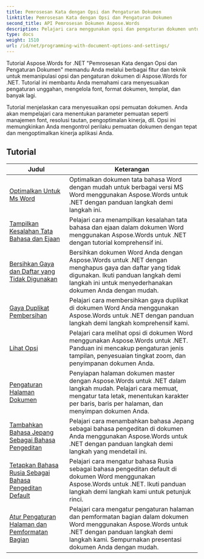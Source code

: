 ```yaml
---
title: Pemrosesan Kata dengan Opsi dan Pengaturan Dokumen
linktitle: Pemrosesan Kata dengan Opsi dan Pengaturan Dokumen
second_title: API Pemrosesan Dokumen Aspose.Words
description: Pelajari cara menggunakan opsi dan pengaturan dokumen untuk mengkustomisasi dan mengontrol perilaku dokumen Word dengan Aspose.Words untuk .NET. Tutorial memandu Anda melalui berbagai fitur seperti properti dokumen.
type: docs
weight: 1510
url: /id/net/programming-with-document-options-and-settings/
---
```

Tutorial Aspose.Words for .NET "Pemrosesan Kata dengan Opsi dan Pengaturan Dokumen" memandu Anda melalui berbagai fitur dan teknik untuk memanipulasi opsi dan pengaturan dokumen di Aspose.Words for .NET. Tutorial ini membantu Anda memahami cara menyesuaikan pengaturan unggahan, mengelola font, format dokumen, templat, dan banyak lagi.

Tutorial menjelaskan cara menyesuaikan opsi pemuatan dokumen. Anda akan mempelajari cara menentukan parameter pemuatan seperti manajemen font, resolusi tautan, pengoptimalan kinerja, dll. Opsi ini memungkinkan Anda mengontrol perilaku pemuatan dokumen dengan tepat dan mengoptimalkan kinerja aplikasi Anda.

 ## Tutorial
| Judul | Keterangan |
| --- | --- |
| [Optimalkan Untuk Ms Word](./optimize-for-ms-word/) | Optimalkan dokumen tata bahasa Word dengan mudah untuk berbagai versi MS Word menggunakan Aspose.Words untuk .NET dengan panduan langkah demi langkah ini. |
| [Tampilkan Kesalahan Tata Bahasa dan Ejaan](./show-grammatical-and-spelling-errors/) | Pelajari cara menampilkan kesalahan tata bahasa dan ejaan dalam dokumen Word menggunakan Aspose.Words untuk .NET dengan tutorial komprehensif ini. |
| [Bersihkan Gaya dan Daftar yang Tidak Digunakan](./cleanup-unused-styles-and-lists/) | Bersihkan dokumen Word Anda dengan Aspose.Words untuk .NET dengan menghapus gaya dan daftar yang tidak digunakan. Ikuti panduan langkah demi langkah ini untuk menyederhanakan dokumen Anda dengan mudah. |
| [Gaya Duplikat Pembersihan](./cleanup-duplicate-style/) | Pelajari cara membersihkan gaya duplikat di dokumen Word Anda menggunakan Aspose.Words untuk .NET dengan panduan langkah demi langkah komprehensif kami. |
| [Lihat Opsi](./view-options/) | Pelajari cara melihat opsi di dokumen Word menggunakan Aspose.Words untuk .NET. Panduan ini mencakup pengaturan jenis tampilan, penyesuaian tingkat zoom, dan penyimpanan dokumen Anda. |
| [Pengaturan Halaman Dokumen](./document-page-setup/) | Penyiapan halaman dokumen master dengan Aspose.Words untuk .NET dalam langkah mudah. Pelajari cara memuat, mengatur tata letak, menentukan karakter per baris, baris per halaman, dan menyimpan dokumen Anda. |
| [Tambahkan Bahasa Jepang Sebagai Bahasa Pengeditan](./add-japanese-as-editing-languages/) | Pelajari cara menambahkan bahasa Jepang sebagai bahasa pengeditan di dokumen Anda menggunakan Aspose.Words untuk .NET dengan panduan langkah demi langkah yang mendetail ini. |
| [Tetapkan Bahasa Rusia Sebagai Bahasa Pengeditan Default](./set-russian-as-default-editing-language/) | Pelajari cara mengatur bahasa Rusia sebagai bahasa pengeditan default di dokumen Word menggunakan Aspose.Words untuk .NET. Ikuti panduan langkah demi langkah kami untuk petunjuk rinci. |
| [Atur Pengaturan Halaman dan Pemformatan Bagian](./set-page-setup-and-section-formatting/) | Pelajari cara mengatur pengaturan halaman dan pemformatan bagian dalam dokumen Word menggunakan Aspose.Words untuk .NET dengan panduan langkah demi langkah kami. Sempurnakan presentasi dokumen Anda dengan mudah. |